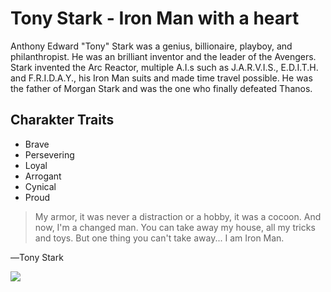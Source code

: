 # Tony Stark - Iron Man with a heart

Anthony Edward "Tony" Stark was a genius, billionaire, playboy, and philanthropist. He was an brilliant inventor and the leader of the Avengers. Stark invented the Arc Reactor, multiple A.I.s such as J.A.R.V.I.S., E.D.I.T.H. and F.R.I.D.A.Y., his Iron Man suits and made time travel possible. He was the father of Morgan Stark and was the one who finally defeated Thanos.

## Charakter Traits
* Brave
* Persevering
* Loyal
* Arrogant
* Cynical
* Proud


>My armor, it was never a distraction or a hobby, it was a cocoon. 
>And now, I'm a changed man. You can take away my house, all my tricks and toys. 
>But one thing you can't take away... I am Iron Man.

―Tony Stark

<img src="https://www.flickr.com/photos/tales2astonish/6927546810/"/>






